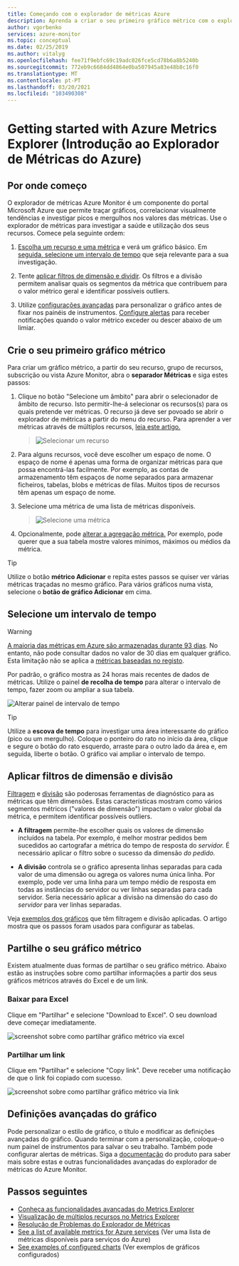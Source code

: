 ```yaml
---
title: Começando com o explorador de métricas Azure
description: Aprenda a criar o seu primeiro gráfico métrico com o explorador de métricas Azure.
author: vgorbenko
services: azure-monitor
ms.topic: conceptual
ms.date: 02/25/2019
ms.author: vitalyg
ms.openlocfilehash: fee71f9ebfc69c19adc026fce5cd78b6a8b5240b
ms.sourcegitcommit: 772eb9c6684dd4864e0ba507945a83e48b8c16f0
ms.translationtype: MT
ms.contentlocale: pt-PT
ms.lasthandoff: 03/20/2021
ms.locfileid: "103490308"
---
```

# <a name="getting-started-with-azure-metrics-explorer"></a>Getting started with Azure Metrics Explorer (Introdução ao Explorador de Métricas do Azure)

## <a name="where-do-i-start"></a>Por onde começo
O explorador de métricas Azure Monitor é um componente do portal Microsoft Azure que permite traçar gráficos, correlacionar visualmente tendências e investigar picos e mergulhos nos valores das métricas. Use o explorador de métricas para investigar a saúde e utilização dos seus recursos. Comece pela seguinte ordem:

1. [Escolha um recurso e uma métrica](#create-your-first-metric-chart) e verá um gráfico básico. Em [seguida, selecione um intervalo de tempo](#select-a-time-range) que seja relevante para a sua investigação.

1. Tente [aplicar filtros de dimensão e dividir](#apply-dimension-filters-and-splitting). Os filtros e a divisão permitem analisar quais os segmentos da métrica que contribuem para o valor métrico geral e identificar possíveis outliers.

1. Utilize [configurações avançadas](#advanced-chart-settings) para personalizar o gráfico antes de fixar nos painéis de instrumentos. [Configure alertas](../alerts/alerts-metric-overview.md) para receber notificações quando o valor métrico exceder ou descer abaixo de um limiar.

## <a name="create-your-first-metric-chart"></a>Crie o seu primeiro gráfico métrico

Para criar um gráfico métrico, a partir do seu recurso, grupo de recursos, subscrição ou vista Azure Monitor, abra o **separador Métricas** e siga estes passos:

1. Clique no botão "Selecione um âmbito" para abrir o selecionador de âmbito de recurso. Isto permitir-lhe-á selecionar os recursos(s) para os quais pretende ver métricas. O recurso já deve ser povoado se abrir o explorador de métricas a partir do menu do recurso. Para aprender a ver métricas através de múltiplos recursos, [leia este artigo.](./metrics-dynamic-scope.md)
    > ![Selecionar um recurso](./media/metrics-getting-started/scope-picker.png)

2. Para alguns recursos, você deve escolher um espaço de nome. O espaço de nome é apenas uma forma de organizar métricas para que possa encontrá-las facilmente. Por exemplo, as contas de armazenamento têm espaços de nome separados para armazenar ficheiros, tabelas, blobs e métricas de filas. Muitos tipos de recursos têm apenas um espaço de nome.

3. Selecione uma métrica de uma lista de métricas disponíveis.

    > ![Selecione uma métrica](./media/metrics-getting-started/metrics-dropdown.png)

4. Opcionalmente, pode [alterar a agregação métrica.](../essentials/metrics-charts.md#aggregation) Por exemplo, pode querer que a sua tabela mostre valores mínimos, máximos ou médios da métrica.

> [!TIP]
> Utilize o botão **métrico Adicionar** e repita estes passos se quiser ver várias métricas traçadas no mesmo gráfico. Para vários gráficos numa vista, selecione o **botão de gráfico Adicionar** em cima.

## <a name="select-a-time-range"></a>Selecione um intervalo de tempo

> [!WARNING]
> [A maioria das métricas em Azure são armazenadas durante 93 dias](../essentials/data-platform-metrics.md#retention-of-metrics). No entanto, não pode consultar dados no valor de 30 dias em qualquer gráfico. Esta limitação não se aplica a [métricas baseadas no registo](../app/pre-aggregated-metrics-log-metrics.md#log-based-metrics).

Por padrão, o gráfico mostra as 24 horas mais recentes de dados de métricas. Utilize o painel **de recolha de tempo** para alterar o intervalo de tempo, fazer zoom ou ampliar a sua tabela. 

![Alterar painel de intervalo de tempo](./media/metrics-getting-started/time.png)

> [!TIP]
> Utilize a **escova de tempo** para investigar uma área interessante do gráfico (pico ou um mergulho). Coloque o ponteiro do rato no início da área, clique e segure o botão do rato esquerdo, arraste para o outro lado da área e, em seguida, liberte o botão. O gráfico vai ampliar o intervalo de tempo. 

## <a name="apply-dimension-filters-and-splitting"></a>Aplicar filtros de dimensão e divisão

[Filtragem](../essentials/metrics-charts.md#filters) e [divisão](../essentials/metrics-charts.md#apply-splitting) são poderosas ferramentas de diagnóstico para as métricas que têm dimensões. Estas características mostram como vários segmentos métricos ("valores de dimensão") impactam o valor global da métrica, e permitem identificar possíveis outliers.

- **A filtragem** permite-lhe escolher quais os valores de dimensão incluídos na tabela. Por exemplo, é melhor mostrar pedidos bem sucedidos ao cartografar a métrica do tempo de resposta do *servidor.* É necessário aplicar o filtro sobre o sucesso da dimensão *do pedido.* 

- **A divisão** controla se o gráfico apresenta linhas separadas para cada valor de uma dimensão ou agrega os valores numa única linha. Por exemplo, pode ver uma linha para um tempo médio de resposta em todas as instâncias do servidor ou ver linhas separadas para cada servidor. Seria necessário aplicar a divisão na dimensão do caso do *servidor* para ver linhas separadas.

Veja [exemplos dos gráficos](../essentials/metric-chart-samples.md) que têm filtragem e divisão aplicadas. O artigo mostra que os passos foram usados para configurar as tabelas.

## <a name="share-your-metric-chart"></a>Partilhe o seu gráfico métrico
Existem atualmente duas formas de partilhar o seu gráfico métrico. Abaixo estão as instruções sobre como partilhar informações a partir dos seus gráficos métricos através do Excel e de um link.
 
### <a name="download-to-excel"></a>Baixar para Excel
Clique em "Partilhar" e selecione "Download to Excel". O seu download deve começar imediatamente.

![screenshot sobre como partilhar gráfico métrico via excel](./media/metrics-getting-started/share-excel.png)

### <a name="share-a-link"></a>Partilhar um link
Clique em "Partilhar" e selecione "Copy link". Deve receber uma notificação de que o link foi copiado com sucesso.

![screenshot sobre como partilhar gráfico métrico via link](./media/metrics-getting-started/share-link.png)


## <a name="advanced-chart-settings"></a>Definições avançadas do gráfico

Pode personalizar o estilo de gráfico, o título e modificar as definições avançadas do gráfico. Quando terminar com a personalização, coloque-o num painel de instrumentos para salvar o seu trabalho. Também pode configurar alertas de métricas. Siga a [documentação](../essentials/metrics-charts.md) do produto para saber mais sobre estas e outras funcionalidades avançadas do explorador de métricas do Azure Monitor.

## <a name="next-steps"></a>Passos seguintes

* [Conheça as funcionalidades avançadas do Metrics Explorer](../essentials/metrics-charts.md)
* [Visualização de múltiplos recursos no Metrics Explorer](./metrics-dynamic-scope.md)
* [Resolução de Problemas do Explorador de Métricas](metrics-troubleshoot.md)
* [See a list of available metrics for Azure services](./metrics-supported.md) (Ver uma lista de métricas disponíveis para serviços do Azure)
* [See examples of configured charts](../essentials/metric-chart-samples.md) (Ver exemplos de gráficos configurados)

